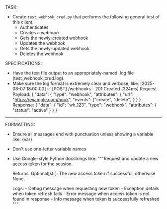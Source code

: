 TASK:
- Create `test_webhook_crud.py` that performs the following general test of this client.
    - Authenticates
    - Creates a webhook
    - Gets the newly-created webhook
    - Updates the webhook
    - Gets the newly-updated webhook
    - Deletes the webhook

SPECIFICATIONS:
- Have the test file output to an appropriately-named .log file (test_webhook_crud.log).
- Make sure the log format is extremely clear and verbose, like:
[2025-08-07 18:00:00] ✅ [POST] /webhooks - 201 Created (324ms)
Request Payload:
{
  "data": {
    "type": "webhook",
    "attributes": {
      "url": "https://example.com/hook",
      "events": ["create", "delete"]
    }
  }
}
Response:
{
  "data": {
    "id": "wh_123",
    "type": "webhook",
    "attributes": {
      "status": "active"
    }
  }
}
------------------------------------------------------------

FORMATTING:
- Ensure all messages end with punctuation unless showing a variable like: {var}
- Don't use one-letter variable names
- Use Google-style Python docstrings like:
    """Request and update a new access token for the session.

    Returns:
        Optional[str]: The new access token if successful, otherwise None.

    Logs:
        - Debug message when requesting new token
        - Exception details when token refresh fails
        - Error message when access token is not found in response
        - Info message when token is successfully refreshed
    """